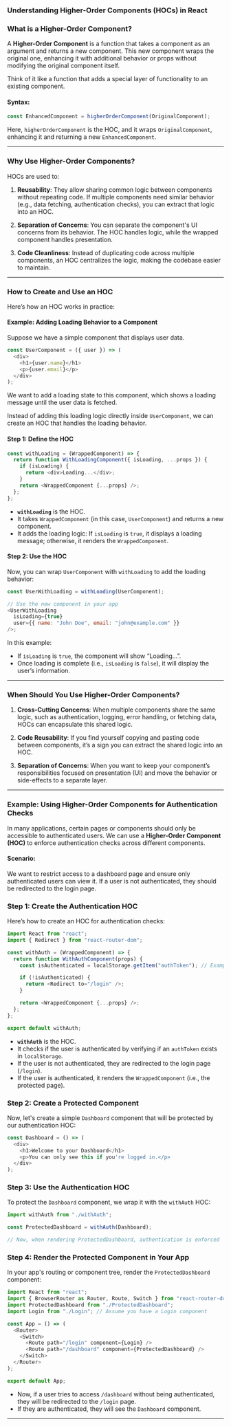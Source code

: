### Understanding Higher-Order Components (HOCs) in React

### What is a Higher-Order Component?

A **Higher-Order Component** is a function that takes a component as an argument and returns a new component. This new component wraps the original one, enhancing it with additional behavior or props without modifying the original component itself.

Think of it like a function that adds a special layer of functionality to an existing component.

#### Syntax:

```javascript
const EnhancedComponent = higherOrderComponent(OriginalComponent);
```

Here, `higherOrderComponent` is the HOC, and it wraps `OriginalComponent`, enhancing it and returning a new `EnhancedComponent`.

---

### Why Use Higher-Order Components?

HOCs are used to:

1. **Reusability**: They allow sharing common logic between components without repeating code. If multiple components need similar behavior (e.g., data fetching, authentication checks), you can extract that logic into an HOC.
2. **Separation of Concerns**: You can separate the component's UI concerns from its behavior. The HOC handles logic, while the wrapped component handles presentation.

3. **Code Cleanliness**: Instead of duplicating code across multiple components, an HOC centralizes the logic, making the codebase easier to maintain.

---

### How to Create and Use an HOC

Here’s how an HOC works in practice:

#### Example: Adding Loading Behavior to a Component

Suppose we have a simple component that displays user data.

```javascript
const UserComponent = ({ user }) => (
  <div>
    <h1>{user.name}</h1>
    <p>{user.email}</p>
  </div>
);
```

We want to add a loading state to this component, which shows a loading message until the user data is fetched.

Instead of adding this loading logic directly inside `UserComponent`, we can create an HOC that handles the loading behavior.

#### Step 1: Define the HOC

```javascript
const withLoading = (WrappedComponent) => {
  return function WithLoadingComponent({ isLoading, ...props }) {
    if (isLoading) {
      return <div>Loading...</div>;
    }
    return <WrappedComponent {...props} />;
  };
};
```

- **`withLoading`** is the HOC.
- It takes `WrappedComponent` (in this case, `UserComponent`) and returns a new component.
- It adds the loading logic: If `isLoading` is `true`, it displays a loading message; otherwise, it renders the `WrappedComponent`.

#### Step 2: Use the HOC

Now, you can wrap `UserComponent` with `withLoading` to add the loading behavior:

```javascript
const UserWithLoading = withLoading(UserComponent);

// Use the new component in your app
<UserWithLoading
  isLoading={true}
  user={{ name: "John Doe", email: "john@example.com" }}
/>;
```

In this example:

- If `isLoading` is `true`, the component will show “Loading…”.
- Once loading is complete (i.e., `isLoading` is `false`), it will display the user’s information.

---

### When Should You Use Higher-Order Components?

1. **Cross-Cutting Concerns**: When multiple components share the same logic, such as authentication, logging, error handling, or fetching data, HOCs can encapsulate this shared logic.

2. **Code Reusability**: If you find yourself copying and pasting code between components, it’s a sign you can extract the shared logic into an HOC.

3. **Separation of Concerns**: When you want to keep your component’s responsibilities focused on presentation (UI) and move the behavior or side-effects to a separate layer.

---

### Example: Using Higher-Order Components for Authentication Checks

In many applications, certain pages or components should only be accessible to authenticated users. We can use a **Higher-Order Component (HOC)** to enforce authentication checks across different components.

#### Scenario:

We want to restrict access to a dashboard page and ensure only authenticated users can view it. If a user is not authenticated, they should be redirected to the login page.

### Step 1: Create the Authentication HOC

Here’s how to create an HOC for authentication checks:

```javascript
import React from "react";
import { Redirect } from "react-router-dom";

const withAuth = (WrappedComponent) => {
  return function WithAuthComponent(props) {
    const isAuthenticated = localStorage.getItem("authToken"); // Example authentication check

    if (!isAuthenticated) {
      return <Redirect to="/login" />;
    }

    return <WrappedComponent {...props} />;
  };
};

export default withAuth;
```

- **`withAuth`** is the HOC.
- It checks if the user is authenticated by verifying if an `authToken` exists in `localStorage`.
- If the user is not authenticated, they are redirected to the login page (`/login`).
- If the user is authenticated, it renders the `WrappedComponent` (i.e., the protected page).

### Step 2: Create a Protected Component

Now, let's create a simple `Dashboard` component that will be protected by our authentication HOC:

```javascript
const Dashboard = () => (
  <div>
    <h1>Welcome to your Dashboard</h1>
    <p>You can only see this if you're logged in.</p>
  </div>
);
```

### Step 3: Use the Authentication HOC

To protect the `Dashboard` component, we wrap it with the `withAuth` HOC:

```javascript
import withAuth from "./withAuth";

const ProtectedDashboard = withAuth(Dashboard);

// Now, when rendering ProtectedDashboard, authentication is enforced
```

### Step 4: Render the Protected Component in Your App

In your app's routing or component tree, render the `ProtectedDashboard` component:

```javascript
import React from "react";
import { BrowserRouter as Router, Route, Switch } from "react-router-dom";
import ProtectedDashboard from "./ProtectedDashboard";
import Login from "./Login"; // Assume you have a Login component

const App = () => (
  <Router>
    <Switch>
      <Route path="/login" component={Login} />
      <Route path="/dashboard" component={ProtectedDashboard} />
    </Switch>
  </Router>
);

export default App;
```

- Now, if a user tries to access `/dashboard` without being authenticated, they will be redirected to the `/login` page.
- If they are authenticated, they will see the `Dashboard` component.

---

